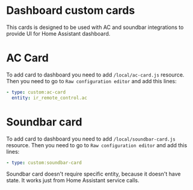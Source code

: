 # Dashboard custom cards
This cards is designed to be used with AC and soundbar integrations to provide UI for Home Assistant dashboard.

# AC Card
To add card to dashboard you need to add `/local/ac-card.js` resource. Then you need to go to `Raw configuration editor` and add this lines:

```yaml
- type: custom:ac-card
  entity: ir_remote_control.ac
```

# Soundbar card
To add card to dashboard you need to add `/local/soundbar-card.js` resource. Then you need to go to `Raw configuration editor` and add this lines:

```yaml
- type: custom:soundbar-card
```

Soundbar card doesn't require specific entity, because it doesn't have state. It works just from Home Assistant service calls.
